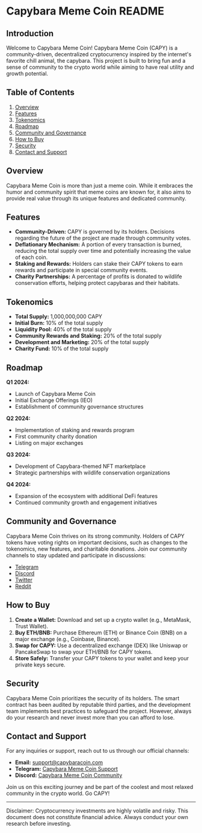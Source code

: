 # Capybara Meme Coin README

## Introduction

Welcome to Capybara Meme Coin! Capybara Meme Coin (CAPY) is a community-driven, decentralized cryptocurrency inspired by the internet's favorite chill animal, the capybara. This project is built to bring fun and a sense of community to the crypto world while aiming to have real utility and growth potential.

## Table of Contents

1. [Overview](#overview)
2. [Features](#features)
3. [Tokenomics](#tokenomics)
4. [Roadmap](#roadmap)
5. [Community and Governance](#community-and-governance)
6. [How to Buy](#how-to-buy)
7. [Security](#security)
8. [Contact and Support](#contact-and-support)

## Overview

Capybara Meme Coin is more than just a meme coin. While it embraces the humor and community spirit that meme coins are known for, it also aims to provide real value through its unique features and dedicated community.

## Features

- **Community-Driven:** CAPY is governed by its holders. Decisions regarding the future of the project are made through community votes.
- **Deflationary Mechanism:** A portion of every transaction is burned, reducing the total supply over time and potentially increasing the value of each coin.
- **Staking and Rewards:** Holders can stake their CAPY tokens to earn rewards and participate in special community events.
- **Charity Partnerships:** A percentage of profits is donated to wildlife conservation efforts, helping protect capybaras and their habitats.

## Tokenomics

- **Total Supply:** 1,000,000,000 CAPY
- **Initial Burn:** 10% of the total supply
- **Liquidity Pool:** 40% of the total supply
- **Community Rewards and Staking:** 20% of the total supply
- **Development and Marketing:** 20% of the total supply
- **Charity Fund:** 10% of the total supply

## Roadmap

**Q1 2024:**
- Launch of Capybara Meme Coin
- Initial Exchange Offerings (IEO)
- Establishment of community governance structures

**Q2 2024:**
- Implementation of staking and rewards program
- First community charity donation
- Listing on major exchanges

**Q3 2024:**
- Development of Capybara-themed NFT marketplace
- Strategic partnerships with wildlife conservation organizations

**Q4 2024:**
- Expansion of the ecosystem with additional DeFi features
- Continued community growth and engagement initiatives

## Community and Governance

Capybara Meme Coin thrives on its strong community. Holders of CAPY tokens have voting rights on important decisions, such as changes to the tokenomics, new features, and charitable donations. Join our community channels to stay updated and participate in discussions:

- [Telegram](#)
- [Discord](#)
- [Twitter](#)
- [Reddit](#)

## How to Buy

1. **Create a Wallet:** Download and set up a crypto wallet (e.g., MetaMask, Trust Wallet).
2. **Buy ETH/BNB:** Purchase Ethereum (ETH) or Binance Coin (BNB) on a major exchange (e.g., Coinbase, Binance).
3. **Swap for CAPY:** Use a decentralized exchange (DEX) like Uniswap or PancakeSwap to swap your ETH/BNB for CAPY tokens.
4. **Store Safely:** Transfer your CAPY tokens to your wallet and keep your private keys secure.

## Security

Capybara Meme Coin prioritizes the security of its holders. The smart contract has been audited by reputable third parties, and the development team implements best practices to safeguard the project. However, always do your research and never invest more than you can afford to lose.

## Contact and Support

For any inquiries or support, reach out to us through our official channels:

- **Email:** support@capybaracoin.com
- **Telegram:** [Capybara Meme Coin Support](#)
- **Discord:** [Capybara Meme Coin Community](#)

Join us on this exciting journey and be part of the coolest and most relaxed community in the crypto world. Go CAPY!

---

Disclaimer: Cryptocurrency investments are highly volatile and risky. This document does not constitute financial advice. Always conduct your own research before investing.
